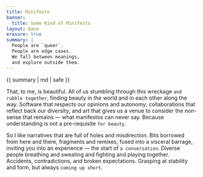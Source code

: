 ```yaml
---
title: Minifesto
banner:
  title: Some Kind of Minifesto
layout: base
erasure: true
summary: |
  People are `queer`.
  People are edge cases.
  We fall between meanings,
  and explore outside them.
---
```


<div class="intro">
{{ summary | md | safe }}
</div>

That, to me, is beautiful.
All of us stumbling
through this wreckage `and rubble together`,
finding beauty in the world
and in each other along the way.
Software that respects our opinions and autonomy;
collaborations that reflect back our diversity;
and art that gives us a venue to consider
<label for="erasure">the non-sense</label>
that remains —
what manifestos can never say.
Because understanding is not a pre-requisite `for beauty`.

So I like narratives that are full of
holes and misdirection.
Bits borrowed from here and there,
fragments and remixes,
fused into a visceral barrage,
inviting you into an experience —
the start of `a conversation`.
Diverse people breathing and sweating
and fighting and playing together.
Accidents, contradictions, and broken expectations.
Grasping at stability and form,
but always `coming up short`.
